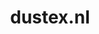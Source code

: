 ---
layout: post
title:  "dustex.nl"
internal_url:  "/dutchgov/dustex.nl.html"
categories: dutchgov
---